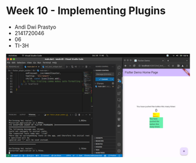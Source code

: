 # Week 10 - Implementing Plugins

- Andi Dwi Prastyo
- 2141720046
- 06
- TI-3H

![image](./docs/SS.png)
